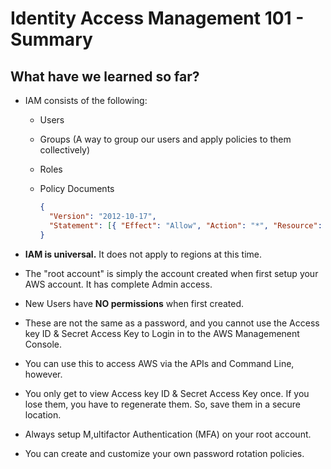 # Identity Access Management 101 - Summary

## What have we learned so far?

- IAM consists of the following:

  - Users
  - Groups (A way to group our users and apply policies to them collectively)
  - Roles
  - Policy Documents

    ```json
    {
      "Version": "2012-10-17",
      "Statement": [{ "Effect": "Allow", "Action": "*", "Resource": "*" }]
    }
    ```

- **IAM is universal.** It does not apply to regions at this time.
- The "root account" is simply the account created when first setup your AWS account. It has complete Admin access.
- New Users have **NO permissions** when first created.
- These are not the same as a password, and you cannot use the Access key ID & Secret Access Key to Login in to the AWS Managemenent Console.
- You can use this to access AWS via the APIs and Command Line, however.
- You only get to view Access key ID & Secret Access Key once. If you lose them, you have to regenerate them. So, save them in a secure location.
- Always setup M,ultifactor Authentication (MFA) on your root account.
- You can create and customize your own password rotation policies.
